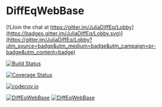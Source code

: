 # DiffEqWebBase

[![Join the chat at https://gitter.im/JuliaDiffEq/Lobby](https://badges.gitter.im/JuliaDiffEq/Lobby.svg)](https://gitter.im/JuliaDiffEq/Lobby?utm_source=badge&utm_medium=badge&utm_campaign=pr-badge&utm_content=badge)

[![Build Status](https://travis-ci.org/ChrisRackauckas/DiffEqWebBase.jl.svg?branch=master)](https://travis-ci.org/ChrisRackauckas/DiffEqWebBase.jl)

[![Coverage Status](https://coveralls.io/repos/ChrisRackauckas/DiffEqWebBase.jl/badge.svg?branch=master&service=github)](https://coveralls.io/github/ChrisRackauckas/DiffEqWebBase.jl?branch=master)

[![codecov.io](http://codecov.io/github/ChrisRackauckas/DiffEqWebBase.jl/coverage.svg?branch=master)](http://codecov.io/github/ChrisRackauckas/DiffEqWebBase.jl?branch=master)

[![DiffEqWebBase](http://pkg.julialang.org/badges/DiffEqWebBase_0.5.svg)](http://pkg.julialang.org/?pkg=DiffEqWebBase)
[![DiffEqWebBase](http://pkg.julialang.org/badges/DiffEqWebBase_0.6.svg)](http://pkg.julialang.org/?pkg=DiffEqWebBase)
